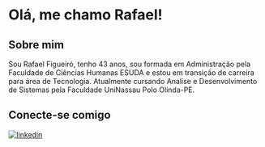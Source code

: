 # Olá, me chamo Rafael!

## Sobre mim
Sou Rafael Figueiró, tenho 43 anos, sou formada em Administração pela Faculdade de Ciências Humanas ESUDA e estou em transição de carreira para área de Tecnologia. 
Atualmente cursando Analise e Desenvolvimento de Sistemas pela Faculdade UniNassau Polo Olinda-PE.

## Conecte-se comigo
[![linkedin](https://img.shields.io/badge/linkedin-0A66C2?style=for-the-badge&logo=linkedin&logoColor=white)](https://www.linkedin.com/in/rafafigueiro/)
